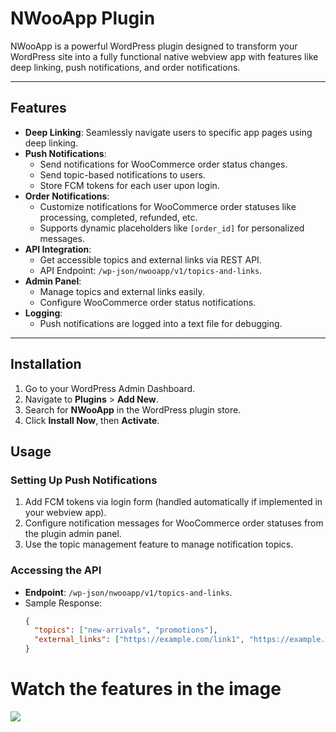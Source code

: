 # NWooApp Plugin

NWooApp is a powerful WordPress plugin designed to transform your WordPress site into a fully functional native webview app with features like deep linking, push notifications, and order notifications.

---

## Features

- **Deep Linking**: Seamlessly navigate users to specific app pages using deep linking.
- **Push Notifications**:
  - Send notifications for WooCommerce order status changes.
  - Send topic-based notifications to users.
  - Store FCM tokens for each user upon login.
- **Order Notifications**:
  - Customize notifications for WooCommerce order statuses like processing, completed, refunded, etc.
  - Supports dynamic placeholders like `[order_id]` for personalized messages.
- **API Integration**:
  - Get accessible topics and external links via REST API.
  - API Endpoint: `/wp-json/nwooapp/v1/topics-and-links`.
- **Admin Panel**:
  - Manage topics and external links easily.
  - Configure WooCommerce order status notifications.
- **Logging**:
  - Push notifications are logged into a text file for debugging.

---

## Installation

1. Go to your WordPress Admin Dashboard.
2. Navigate to **Plugins** > **Add New**.
3. Search for **NWooApp** in the WordPress plugin store.
4. Click **Install Now**, then **Activate**.

## Usage

### Setting Up Push Notifications
1. Add FCM tokens via login form (handled automatically if implemented in your webview app).
2. Configure notification messages for WooCommerce order statuses from the plugin admin panel.
3. Use the topic management feature to manage notification topics.

### Accessing the API
- **Endpoint**: `/wp-json/nwooapp/v1/topics-and-links`.
- Sample Response:
  ```json
  {
    "topics": ["new-arrivals", "promotions"],
    "external_links": ["https://example.com/link1", "https://example.com/link2"]
  }

# Watch the features in the image
<img src="images/image.png">